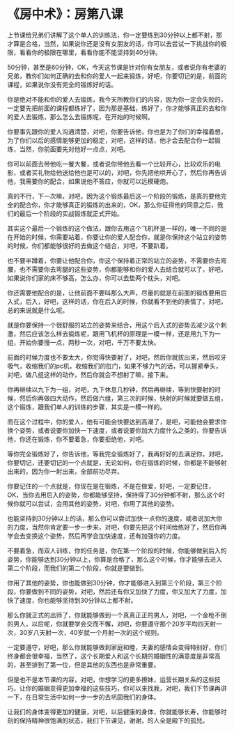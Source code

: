 # 《房中术》：房第八课

上节课给兄弟们讲解了这个单人的训练法，你一定要练到30分钟以上都不射，那才算是合格，当然，如果说你还是没有女朋友的话，你可以去尝试一下挑战你的极限，看看你的极限在哪里，看看你能不能坚持到40分钟。

50分钟，甚至是60分钟，OK，今天这节课是针对你有女朋友，或者说你有老婆的兄弟，教你们如何正确的去和你的爱人一起来锻炼，好吧，你要切记的是，前面的课程，如果说你没有完全的锻炼好的话。

你是绝对不能和你的爱人去锻炼，我今天所教你们的内容，因为你一定会失败的，一定要先把前面的课程都练好了，因为那是基础，练好了，你才能够真正的去和你的爱人去锻炼，那么怎么去锻炼呢，在开始的时候啊。

你要事先跟你的爱人沟通清楚，对吧，你要告诉他，你也是为了你们的幸福着想，为了你们以后的感情能够更加的稳定，对吧，这样的话，他才会去配合你一起锻炼，当然，你前面要先对他好一点点，对吧。

你可以前面去带他吃一餐大餐，或者说你带他去看一个比较开心，比较欢乐的电影，或者买礼物给他送给他也是可以的，对吧，你先把他哄开心了，然后你再告诉他，我需要你的配合，如果说他不答应，你就可以远模硬炮。

真的不行，下一次嘛，对吧，因为这个锻炼最后这一个阶段的锻炼，是真的要他完全的配合你，你才能够真正的锻炼的出来的，OK，那么你征得他的同意之后，我们的最后一个阶段的实战锻炼就正式开始。

其实这个最后一个锻炼的这个做法，跟你去用这个飞机杯是一样的，唯一不同的是在开始的时候，你需要站着，你要让你的爱人配合你，就是你保持这个站立的姿势的时候，你们都能够很好的去做这个结合，对吧，不要趴着。

也不要半蹲着，你要让他配合你，你这个保持着正常的站立的姿势，不需要你去弯腰，也不需要你去弯腿的这些姿势，你都能够和你的爱人去结合就可以了，好吧，如果说你们家的床不够高，怎么办，你可以去垫两个枕头，对吧。

你还需要他配合的是，让他前面不要叫那么大声，尽量的就是在前面的锻炼要用后入式，后入，好吧，这样的话，你在后入的时候，你就看不到他的表情了，对吧，总的来说就是什么呢。

就是你要保持一个很舒服的站立的姿势来结合，用这个后入式的姿势去减少这个刺激，然后应该怎么样去锻炼呢，跟用飞机杯的原理是一模一样，还是用九下为一组，开始你要慢一点，两秒一次，对吧，千万不要太快。

前面的时候力度也不要太大，你觉得快要射了，对吧，然后你就拔出来，然后咬牙吸气，收缩我们的pc机，收缩我们的肛门，如果不够力气的话，可以握紧拳头，对吧，做八组这样的动作，然后你就会不想射了嘛，接下来。

你再继续以九下为一组，对吧，九下休息几秒钟，然后再继续，等到快要射的时候，然后你再做四大动作，然后做六组，第三次的时候，快射的时候就要做五组，这个锻炼，跟我们单人的训练的步骤，其实是一模一样的。

而在这个过程中，你的爱人，他有可能会快要达到高潮了，是吧，可能他会要求你换个姿势，或者说要你加快一下速度，或者说要你加大力度什么之类的，你要告诉他，你还在锻炼，你不要着急，你要拒绝他，对吧。

等你完全锻炼好了，你告诉他，等我完全锻炼好了，我再好好的去满足你，对吧，你要切记，还要切记的一个点就是，无论如何，你在锻炼的时候，你都是不能够射出来的，因为你一射出来，全部前功尽弃。

你要记住的一个点就是，你现在是在锻炼，不是在做爱，好吧，一定要记住，OK，当你去用后入的姿势，你都能够坚持，保持得了30分钟都不射，那么这个时候你就可以尝试，会用其他的姿势，对吧，你用了其他的姿势。

也能坚持到30分钟以上的话，那么你可以尝试加快一点你的速度，或者说加大你的力度，当然你肯定要一步一步来，对吧，你要先把这个时间给练好了，然后你再学会去变换这个姿势，然后再学会加快速度，还有加强你的力度。

不要着急，而双人训练，你的任务是，你在第一个阶段的时候，你能够做到后入的姿势，你能够达到30分钟以上，你算是合格了，那么这个时候，你才能够去进入第二个阶段，而我们的第二个阶段，你就是要做到。

你用了其他的姿势，你也能做到30分钟，你才能够进入到第三个阶段，第三个阶段，你要做到不同的姿势，对吧，然后还有你又加快了力度，你又加大了力度，加快了速度，你也能够坚持到30分钟以上都不射。

那么你就正式的出师了，你就能够做到一个真真正正的男人，对吧，一个金枪不倒的男人，以后呢，你就要学会交而不懈，对吧，你要遵守那个20岁平均四天射一次，30岁八天射一次，40岁就一个月射一次的这个规则。

一定要遵守，好吧，那么你就能够做到家庭和睦，夫妻的感情会变得特别好，你们终身都会很幸福，当然了，这个长期爱人和这个长期的婚姻性的满意度是非常高的，甚至排到了第一位，但是其他的东西也是非常重要。

但是也不是本节课的内容，对吧，你想学习的更多撩妹，运营长期关系的这些技巧，让你的婚姻变得更加幸福的这些技巧，你可以来找我，对吧，我们下节课再讲一下，在日常生活中如何一步一步的去巩固我们的身体。

让我们的身体变得更加的健康，对吧，以后健康的身体，你就能够长寿，你能够时刻的保持精神很饱满的状态，我们下节课见，谢谢，的人全是殿下的孤兒。

